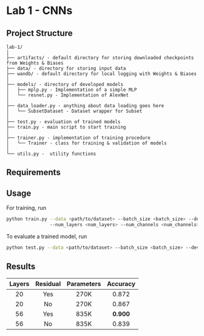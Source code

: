 # Lab 1 - CNNs

## Project Structure

```
lab-1/
│
├── artifacts/ - default directory for storing downloaded checkpoints from Weights & Biases
├── data/ - directory for storing input data
├── wandb/ - default directory for local logging with Weights & Biases
│
├── models/ - directory of developed models
│   ├── mplp.py - Implementation of a simple MLP
│   └── resnet.py - Implementation of AlexNet
│
├── data_loader.py - anything about data loading goes here
│   └── SubsetDataset - Dataset wrapper for Subset
│
├── test.py - evaluation of trained models 
├── train.py - main script to start training
│
├── trainer.py - implementation of training procedure
│   └── Trainer - class for training & validation of models
│   
└── utils.py -  utility functions
```

## Requirements

## Usage
For training, run

```bash
python train.py --data <path/to/dataset> --batch_size <batch_size> --device <cpu | cuda | cuda:device> --<checkpoints | --no-checkpoints> --optim <optimizer> --epochs <epochs>  --lr <learning_rate> --momentum <momentum> --weight_decay <weight_decay> 
                --num_layers <num_layers> --num_channels <num_channels> --<residual | no-residual> --<batch_norm | no-batch_norm> --residual_type <residual_type>
```
To evaluate a trained model, run

```bash
python test.py --data <path/to/dataset> --batch_size <batch_size> --device <cpu | cuda | cuda:device> --checkpoint_url <url/to/wandb>
```

## Results

| Layers | Residual | Parameters | Accuracy  |
|:------:|:--------:|:----------:|:---------:|
|   20   |   Yes    |    270K    |   0.872   |
|   20   |    No    |    270K    |   0.867   |
|   56   |   Yes    |    835K    | **0.900** |
|   56   |    No    |    835K    |   0.839   |
